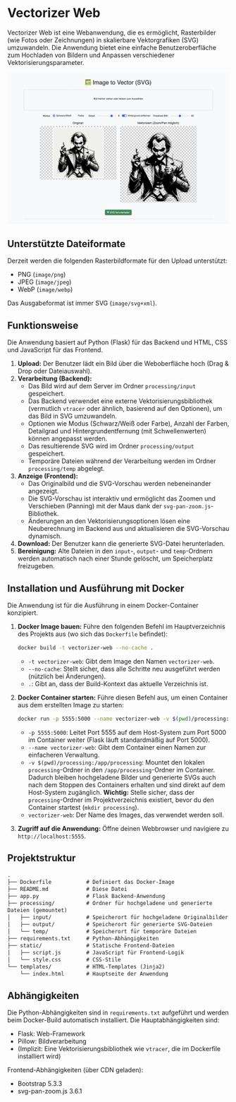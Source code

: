 # Vectorizer Web

Vectorizer Web ist eine Webanwendung, die es ermöglicht, Rasterbilder (wie Fotos oder Zeichnungen) in skalierbare Vektorgrafiken (SVG) umzuwandeln. Die Anwendung bietet eine einfache Benutzeroberfläche zum Hochladen von Bildern und Anpassen verschiedener Vektorisierungsparameter.

<img src="templates/preview.png" width="900" />

## Unterstützte Dateiformate

Derzeit werden die folgenden Rasterbildformate für den Upload unterstützt:

*   PNG (`image/png`)
*   JPEG (`image/jpeg`)
*   WebP (`image/webp`)

Das Ausgabeformat ist immer SVG (`image/svg+xml`).

## Funktionsweise

Die Anwendung basiert auf Python (Flask) für das Backend und HTML, CSS und JavaScript für das Frontend.

1.  **Upload:** Der Benutzer lädt ein Bild über die Weboberfläche hoch (Drag & Drop oder Dateiauswahl).
2.  **Verarbeitung (Backend):**
    *   Das Bild wird auf dem Server im Ordner `processing/input` gespeichert.
    *   Das Backend verwendet eine externe Vektorisierungsbibliothek (vermutlich `vtracer` oder ähnlich, basierend auf den Optionen), um das Bild in SVG umzuwandeln.
    *   Optionen wie Modus (Schwarz/Weiß oder Farbe), Anzahl der Farben, Detailgrad und Hintergrundentfernung (mit Schwellenwerten) können angepasst werden.
    *   Das resultierende SVG wird im Ordner `processing/output` gespeichert.
    *   Temporäre Dateien während der Verarbeitung werden im Ordner `processing/temp` abgelegt.
3.  **Anzeige (Frontend):**
    *   Das Originalbild und die SVG-Vorschau werden nebeneinander angezeigt.
    *   Die SVG-Vorschau ist interaktiv und ermöglicht das Zoomen und Verschieben (Panning) mit der Maus dank der `svg-pan-zoom.js`-Bibliothek.
    *   Änderungen an den Vektorisierungsoptionen lösen eine Neuberechnung im Backend aus und aktualisieren die SVG-Vorschau dynamisch.
4.  **Download:** Der Benutzer kann die generierte SVG-Datei herunterladen.
5.  **Bereinigung:** Alte Dateien in den `input`-, `output`- und `temp`-Ordnern werden automatisch nach einer Stunde gelöscht, um Speicherplatz freizugeben.

## Installation und Ausführung mit Docker

Die Anwendung ist für die Ausführung in einem Docker-Container konzipiert.

1.  **Docker Image bauen:**
    Führe den folgenden Befehl im Hauptverzeichnis des Projekts aus (wo sich das `Dockerfile` befindet):

    ```bash
    docker build -t vectorizer-web --no-cache .
    ```
    *   `-t vectorizer-web`: Gibt dem Image den Namen `vectorizer-web`.
    *   `--no-cache`: Stellt sicher, dass alle Schritte neu ausgeführt werden (nützlich bei Änderungen).
    *   `.`: Gibt an, dass der Build-Kontext das aktuelle Verzeichnis ist.

2.  **Docker Container starten:**
    Führe diesen Befehl aus, um einen Container aus dem erstellten Image zu starten:

    ```bash
    docker run -p 5555:5000 --name vectorizer-web -v $(pwd)/processing:/app/processing vectorizer-web
    ```
    *   `-p 5555:5000`: Leitet Port 5555 auf dem Host-System zum Port 5000 im Container weiter (Flask läuft standardmäßig auf Port 5000).
    *   `--name vectorizer-web`: Gibt dem Container einen Namen zur einfacheren Verwaltung.
    *   `-v $(pwd)/processing:/app/processing`: Mountet den lokalen `processing`-Ordner in den `/app/processing`-Ordner im Container. Dadurch bleiben hochgeladene Bilder und generierte SVGs auch nach dem Stoppen des Containers erhalten und sind direkt auf dem Host-System zugänglich. **Wichtig:** Stelle sicher, dass der `processing`-Ordner im Projektverzeichnis existiert, bevor du den Container startest (`mkdir processing`).
    *   `vectorizer-web`: Der Name des Images, das verwendet werden soll.

3.  **Zugriff auf die Anwendung:**
    Öffne deinen Webbrowser und navigiere zu `http://localhost:5555`.

## Projektstruktur

```
.
├── Dockerfile           # Definiert das Docker-Image
├── README.md            # Diese Datei
├── app.py               # Flask Backend-Anwendung
├── processing/          # Ordner für hochgeladene und generierte Dateien (gemountet)
│   ├── input/           # Speicherort für hochgeladene Originalbilder
│   ├── output/          # Speicherort für generierte SVG-Dateien
│   └── temp/            # Speicherort für temporäre Dateien
├── requirements.txt     # Python-Abhängigkeiten
├── static/              # Statische Frontend-Dateien
│   ├── script.js        # JavaScript für Frontend-Logik
│   └── style.css        # CSS-Stile
└── templates/           # HTML-Templates (Jinja2)
    └── index.html       # Hauptseite der Anwendung
```

## Abhängigkeiten

Die Python-Abhängigkeiten sind in `requirements.txt` aufgeführt und werden beim Docker-Build automatisch installiert. Die Hauptabhängigkeiten sind:

*   Flask: Web-Framework
*   Pillow: Bildverarbeitung
*   (Implizit: Eine Vektorisierungsbibliothek wie `vtracer`, die im Dockerfile installiert wird)

Frontend-Abhängigkeiten (über CDN geladen):

*   Bootstrap 5.3.3
*   svg-pan-zoom.js 3.6.1
